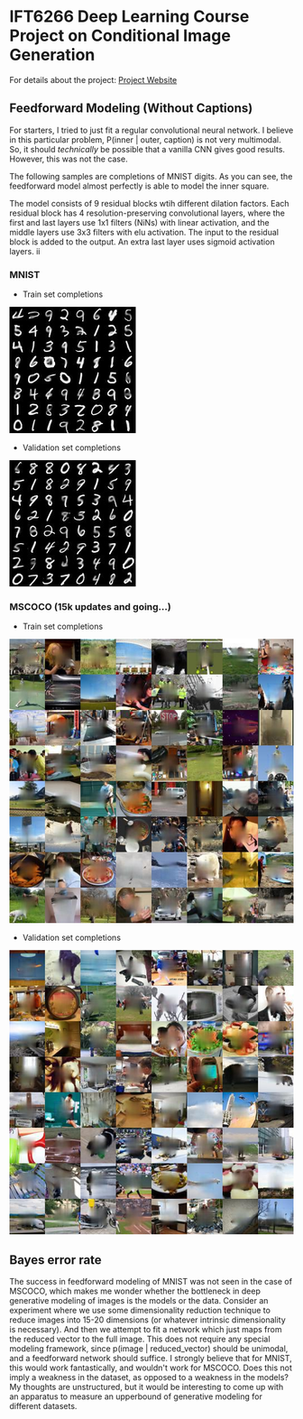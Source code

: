 # IFT6266 Deep Learning Course Project on Conditional Image Generation

For details about the project: [Project Website](https://ift6266h17.wordpress.com/project-description/)

## Feedforward Modeling (Without Captions)

For starters, I tried to just fit a regular convolutional neural network. 
I believe in this particular problem, P(inner | outer, caption) is not very multimodal.
So, it should _technically_ be possible that a vanilla CNN gives good results.
However, this was not the case.

The following samples are completions of MNIST digits. As you can see, the feedforward model almost perfectly is able to model the inner square.

The model consists of 9 residual blocks wtih different dilation factors. Each residual block has 4 resolution-preserving convolutional layers, where the first and last layers use 1x1 filters (NiNs) with linear activation, and the middle layers use 3x3 filters with elu activation. The input to the residual block is added to the output. An extra last layer uses sigmoid activation layers.
ii

### MNIST
- Train set completions

![Train set completions](images/ff-cnn-sigmoid-mnist-train.jpg)

- Validation set completions

![Validation set completions](images/ff-cnn-sigmoid-mnist-validation.jpg)

### MSCOCO (15k updates and going...)
- Train set completions

![Train set completions](images/ff-cnn-mscoco-train.jpg)

- Validation set completions

![Validation set completions](images/ff-cnn-mscoco-validation.jpg)


## Bayes error rate
The success in feedforward modeling of MNIST was not seen in the case of MSCOCO, which makes me wonder whether the bottleneck in deep generative modeling of images is the models or the data. Consider an experiment where we use some dimensionality reduction technique to reduce images into 15-20 dimensions (or whatever intrinsic dimensionality is necessary). And then we attempt to fit a network which just maps from the reduced vector to the full image. This does not require any special modeling framework, since p(image | reduced_vector) should be unimodal, and a feedforward network should suffice. I strongly believe that for MNIST, this would work fantastically, and wouldn't work for MSCOCO. Does this not imply a weakness in the dataset, as opposed to a weakness in the models? My thoughts are unstructured, but it would be interesting to come up with an apparatus to measure an upperbound of generative modeling for different datasets.
